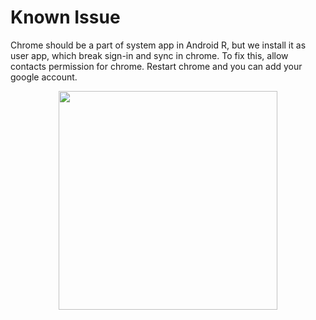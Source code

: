 # Known Issue

Chrome should be a part of system app in Android R, but we install it as user app, which break sign-in and sync in chrome.
To fix this, allow contacts permission for chrome. Restart chrome and you can add your google account.

<p align="center"><img src="images/chrome.png" height="350" width="350"/></p>
